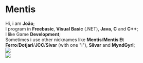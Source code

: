 # Mentis

Hi, i am **João**;
<br/>
I program in **Freebasic**, **Visual Basic** (.NET), **Java**, **C** and **C++**;
<br/>
I like Game **Development**;
<br/>
Sometimes i use other nicknames like **Mentis**/**Mentis Et Ferro**/**Dotjari**/**JCC**/**Sivar** (with one "i"), **Siivar** and **MyndGyrl**;
<br/>
<img src='https://github-readme-stats.vercel.app/api?username=Siivarr&&show_icons=true&title_color=ffffff&icon_color=bb2acf&text_color=daf7dc&bg_color=151515'>
<br/>
<img align="center" src="https://github-readme-stats.vercel.app/api/top-langs/?username=Siivarr&theme=light&hide_langs_below=1" />
